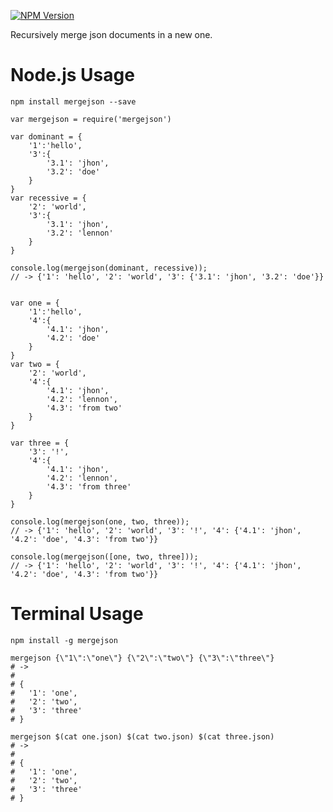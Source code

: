 [![NPM Version](http://img.shields.io/npm/v/mergejson.svg?style=flat)](https://www.npmjs.org/package/mergejson)

Recursively merge json documents in a new one.

# Node.js Usage

```
npm install mergejson --save
```

```
var mergejson = require('mergejson')

var dominant = {
    '1':'hello',
    '3':{
        '3.1': 'jhon',
        '3.2': 'doe'
    }
}
var recessive = {
    '2': 'world',
    '3':{
        '3.1': 'jhon',
        '3.2': 'lennon'
    }
}

console.log(mergejson(dominant, recessive));
// -> {'1': 'hello', '2': 'world', '3': {'3.1': 'jhon', '3.2': 'doe'}} 


var one = {
    '1':'hello',
    '4':{
        '4.1': 'jhon',
        '4.2': 'doe'
    }
}
var two = {
    '2': 'world',
    '4':{
        '4.1': 'jhon',
        '4.2': 'lennon',
        '4.3': 'from two'
    }
}

var three = {
    '3': '!',
    '4':{
        '4.1': 'jhon',
        '4.2': 'lennon',
        '4.3': 'from three'
    }
}

console.log(mergejson(one, two, three));
// -> {'1': 'hello', '2': 'world', '3': '!', '4': {'4.1': 'jhon', '4.2': 'doe', '4.3': 'from two'}} 

console.log(mergejson([one, two, three]));
// -> {'1': 'hello', '2': 'world', '3': '!', '4': {'4.1': 'jhon', '4.2': 'doe', '4.3': 'from two'}} 

```

# Terminal Usage
 ```
 npm install -g mergejson
 ```
 ```
 mergejson {\"1\":\"one\"} {\"2\":\"two\"} {\"3\":\"three\"}
# ->
#
# {
#   '1': 'one',
#   '2': 'two',
#   '3': 'three'
# }
 
 ```
 ```
 mergejson $(cat one.json) $(cat two.json) $(cat three.json)
# ->
#
# {
#   '1': 'one',
#   '2': 'two',
#   '3': 'three'
# }
 
 ```
